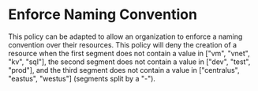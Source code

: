 # Enforce Naming Convention

This policy can be adapted to allow an organization to enforce a naming convention over their resources. This policy will deny the creation of a resource when the first segment does not contain a value in ["vm", "vnet", "kv", "sql"], the second segment does not contain a value in ["dev", "test", "prod"], and the third segment does not contain a value in ["centralus", "eastus", "westus"] (segments split by a "-").
